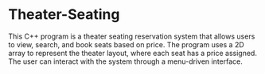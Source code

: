 # Theater-Seating
This C++ program is a theater seating reservation system that allows users to view, search, and book seats based on price. The program uses a 2D array to represent the theater layout, where each seat has a price assigned. The user can interact with the system through a menu-driven interface. 
